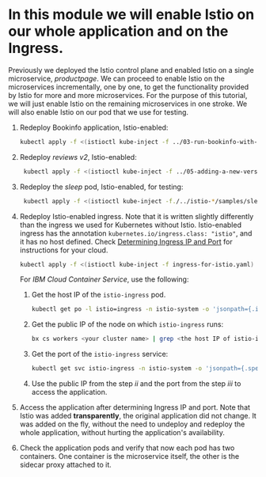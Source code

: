 # In this module we will enable Istio on our whole application and on the Ingress.

Previously we deployed the Istio control plane and enabled Istio on a single microservice, _productpage_. We can proceed to enable Istio on the microservices incrementally, one by one, to get the functionality provided by Istio for more and more microservices. For the purpose of this tutorial, we will just enable Istio on the remaining microservices in one stroke. We will also enable Istio on our pod that we use for testing.

1. Redeploy Bookinfo application, Istio-enabled:
   ```bash
   kubectl apply -f <(istioctl kube-inject -f ../03-run-bookinfo-with-kubernetes/bookinfo.yaml)
   ```

1. Redeploy _reviews v2_, Istio-enabled:
   ```bash
    kubectl apply -f <(istioctl kube-inject -f ../05-adding-a-new-version-of-a-microservice/bookinfo-reviews-v2-with-app-label.yaml)
    ```

1. Redeploy the _sleep_ pod, Istio-enabled, for testing:
   ```bash
    kubectl apply -f <(istioctl kube-inject -f./../istio-*/samples/sleep/sleep.yaml)
    ```

1. Redeploy Istio-enabled ingress. Note that it is written slightly differently than the ingress we used for Kubernetes without Istio. Istio-enabled ingress has the annotation `kubernetes.io/ingress.class: "istio"`, and it has no host defined. Check [Determining Ingress IP and Port](https://istio.io/docs/guides/bookinfo.html#determining-the-ingress-ip-and-port) for instructions for your cloud.
   ```bash
   kubectl apply -f <(istioctl kube-inject -f ingress-for-istio.yaml)
   ```

   For _IBM Cloud Container Service_, use the following:
   1. Get the host IP of the `istio-ingress` pod.
      ```bash
      kubectl get po -l istio=ingress -n istio-system -o 'jsonpath={.items[0].status.hostIP}'
      ```
   2. Get the public IP of the node on which `istio-ingress` runs:
      ```bash
      bx cs workers <your cluster name> | grep <the host IP of istio-ingress>
      ```
   3. Get the port of the `istio-ingress` service:
      ```bash
      kubectl get svc istio-ingress -n istio-system -o 'jsonpath={.spec.ports[0].nodePort}'
      ```
   4. Use the public IP from the step _ii_ and the port from the step _iii_ to access the application.

1. Access the application after determining Ingress IP and port. Note that Istio was added **transparently**, the original application did not change. It was added on the fly, without the need to undeploy and redeploy the whole application, without hurting the application's availability.

2. Check the application pods and verify that now each pod has two containers. One container is the microservice itself, the other is the sidecar proxy attached to it.
